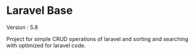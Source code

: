 # Laravel Base

Version : 5.8

Project for simple CRUD operations of laravel and sorting and searching with optimized for laravel code.
